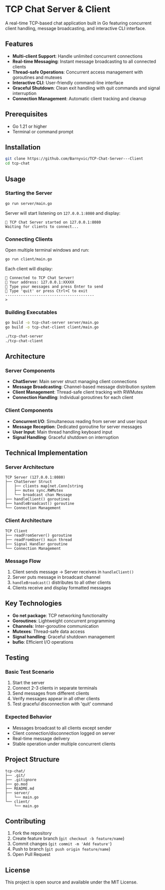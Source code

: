 # TCP Chat Server & Client

A real-time TCP-based chat application built in Go featuring concurrent client handling, message broadcasting, and interactive CLI interface.

## Features

- **Multi-client Support**: Handle unlimited concurrent connections
- **Real-time Messaging**: Instant message broadcasting to all connected clients
- **Thread-safe Operations**: Concurrent access management with goroutines and mutexes
- **Interactive CLI**: User-friendly command-line interface
- **Graceful Shutdown**: Clean exit handling with quit commands and signal interruption
- **Connection Management**: Automatic client tracking and cleanup

## Prerequisites

- Go 1.21 or higher
- Terminal or command prompt

## Installation

```bash
git clone https://github.com/Barnyvic/TCP-Chat-Server---Client
cd tcp-chat
```

## Usage

### Starting the Server

```bash
go run server/main.go
```

Server will start listening on `127.0.0.1:8080` and display:

```
🚀 TCP Chat Server started on 127.0.0.1:8080
Waiting for clients to connect...
```

### Connecting Clients

Open multiple terminal windows and run:

```bash
go run client/main.go
```

Each client will display:

```
🔗 Connected to TCP Chat Server!
📍 Your address: 127.0.0.1:XXXXX
💬 Type your messages and press Enter to send
📝 Type 'quit' or press Ctrl+C to exit
----------------------------------------
>
```

### Building Executables

```bash
go build -o tcp-chat-server server/main.go
go build -o tcp-chat-client client/main.go

./tcp-chat-server
./tcp-chat-client
```

## Architecture

### Server Components

- **ChatServer**: Main server struct managing client connections
- **Message Broadcasting**: Channel-based message distribution system
- **Client Management**: Thread-safe client tracking with RWMutex
- **Connection Handling**: Individual goroutines for each client

### Client Components

- **Concurrent I/O**: Simultaneous reading from server and user input
- **Message Reception**: Dedicated goroutine for server messages
- **User Input**: Main thread handling keyboard input
- **Signal Handling**: Graceful shutdown on interruption

## Technical Implementation

### Server Architecture

```
TCP Server (127.0.0.1:8080)
├── ChatServer Struct
│   ├── clients map[net.Conn]string
│   ├── mutex sync.RWMutex
│   └── broadcast chan Message
├── handleClient() goroutines
├── handleBroadcast() goroutine
└── Connection Management
```

### Client Architecture

```
TCP Client
├── readFromServer() goroutine
├── readFromUser() main thread
├── Signal Handler goroutine
└── Connection Management
```

### Message Flow

1. Client sends message → Server receives in `handleClient()`
2. Server puts message in broadcast channel
3. `handleBroadcast()` distributes to all other clients
4. Clients receive and display formatted messages

## Key Technologies

- **Go net package**: TCP networking functionality
- **Goroutines**: Lightweight concurrent programming
- **Channels**: Inter-goroutine communication
- **Mutexes**: Thread-safe data access
- **Signal handling**: Graceful shutdown management
- **bufio**: Efficient I/O operations

## Testing

### Basic Test Scenario

1. Start the server
2. Connect 2-3 clients in separate terminals
3. Send messages from different clients
4. Verify messages appear in all other clients
5. Test graceful disconnection with 'quit' command

### Expected Behavior

- Messages broadcast to all clients except sender
- Client connection/disconnection logged on server
- Real-time message delivery
- Stable operation under multiple concurrent clients

## Project Structure

```
tcp-chat/
├── .git/
├── .gitignore
├── go.mod
├── README.md
├── server/
│   └── main.go
└── client/
    └── main.go
```

## Contributing

1. Fork the repository
2. Create feature branch (`git checkout -b feature/name`)
3. Commit changes (`git commit -m 'Add feature'`)
4. Push to branch (`git push origin feature/name`)
5. Open Pull Request

## License

This project is open source and available under the MIT License.
